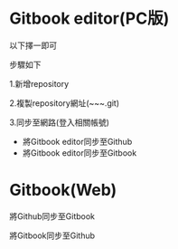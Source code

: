 # Gitbook editor\(PC版\)

以下擇一即可

步驟如下

1.新增repository

2.複製repository網址\(~~~.git\)

3.同步至網路\(登入相關帳號\)

* 將Gitbook editor同步至Github
* 將Gitbook editor同步至Gitbook

# Gitbook\(Web\)

將Github同步至Gitbook

將Gitbook同步至Github

